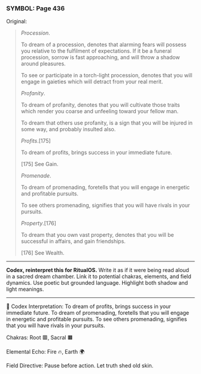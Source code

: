 ### SYMBOL: Page 436

Original:
> _Procession_.
> 
> 
> To dream of a procession, denotes that alarming fears will
> possess you relative to the fulfilment of expectations.
> If it be a funeral procession, sorrow is fast approaching,
> and will throw a shadow around pleasures.
> 
> 
> To see or participate in a torch-light procession, denotes that you
> will engage in gaieties which will detract from your real merit.
> 
> 
> _Profanity_.
> 
> 
> To dream of profanity, denotes that you will cultivate those traits
> which render you coarse and unfeeling toward your fellow man.
> 
> 
> To dream that others use profanity, is a sign that you will be injured
> in some way, and probably insulted also.
> 
> 
> _Profits_.[175]
> 
> 
> To dream of profits, brings success in your immediate future.
> 
> 
> 
> [175] See Gain.
> 
> 
> _Promenade_.
> 
> 
> To dream of promenading, foretells that you will engage in energetic
> and profitable pursuits.
> 
> 
> To see others promenading, signifies that you will have rivals
> in your pursuits.
> 
> 
> _Property_.[176]
> 
> 
> To dream that you own vast property, denotes that you will be successful
> in affairs, and gain friendships.
> 
> 
> 
> [176] See Wealth.

---

**Codex, reinterpret this for RitualOS.**
Write it as if it were being read aloud in a sacred dream chamber.
Link it to potential chakras, elements, and field dynamics.
Use poetic but grounded language.
Highlight both shadow and light meanings.

---

🔁 Codex Interpretation:
To dream of profits, brings success in your immediate future. To dream of promenading, foretells that you will engage in energetic and profitable pursuits. To see others promenading, signifies that you will have rivals in your pursuits.

Chakras: Root 🟥, Sacral 🟧

Elemental Echo: Fire 🔥, Earth 🌍

Field Directive: Pause before action. Let truth shed old skin.
